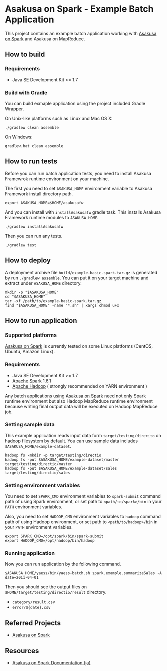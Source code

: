 # Asakusa on Spark - Example Batch Application

This project contains an example batch application working with [Asakusa on Spark](https://github.com/asakusafw/asakusafw-spark) and Asakusa on MapReduce.

## How to build

### Requirements

* Java SE Development Kit >= 1.7

### Build with Gradle

You can build exmaple application using the project included Gradle Wrapper.

On Unix-like platforms such as Linux and Mac OS X:

```
./gradlew clean assemble
```

On Windows:

```
gradlew.bat clean assemble
```

## How to run tests

Before you can run batch application tests, you need to install Asakusa Framewrok runtime environment on your machine.

The first you need to set `ASAKUSA_HOME` environment variable to Asakusa Framework install directory path.

```
export ASAKUSA_HOME=$HOME/asakusafw
```

And you can install with `installAsakusafw` gradle task. This installs Asakusa Framework runtime modules to `ASAKUSA_HOME`.

```
./gradlew installAsakusafw
```

Then you can run any tests.

```
./gradlew test
```

## How to deploy

A deployment archive file `build/example-basic-spark.tar.gz` is generated by run `./gradlew assemble`.
You can put it on your target machine and extract under `ASAKUSA_HOME` directory.

```
mkdir -p "$ASAKUSA_HOME"
cd "$ASAKUSA_HOME"
tar -xf /path/to/example-basic-spark.tar.gz
find "$ASAKUSA_HOME" -name "*.sh" | xargs chmod u+x
```

## How to run application

### Supported platforms

[Asakusa on Spark](https://github.com/asakusafw/asakusafw-spark) is currently tested on some Linux platforms (CentOS, Ubuntu, Amazon Linux).

### Requirements

* Java SE Development Kit >= 1.7
* [Apache Spark](http://spark.apache.org/) 1.6.1
* [Apache Hadoop](http://hadoop.apache.org/) ( strongly recommended on YARN environment )

Any batch applications using [Asakusa on Spark](https://github.com/asakusafw/asakusafw-spark) need not only Spark runtime environment but also Hadoop MapReduce runtime environment because writing final output data will be executed on Hadoop MapReduce job.

### Setting sample data

This example application reads input data form `target/testing/direcito` on hadoop filesystem by default.
You can use sample data includes `$ASAKUSA_HOME/example-dataset`.

```
hadoop fs -mkdir -p target/testing/directio
hadoop fs -put $ASAKUSA_HOME/example-dataset/master target/testing/directio/master
hadoop fs -put $ASAKUSA_HOME/example-dataset/sales target/testing/directio/sales
```

### Setting environment variables

You need to set `SPARK_CMD` environment variables to `spark-submit` command path of using Spark environment, or set path to `<path/to/spark>/bin` in your `PATH` environment variables.

Also, you need to set `HADOOP_CMD` environment variables to `hadoop` command path of using Hadoop environment, or set path to `<path/to/hadoop>/bin` in your `PATH` environment variables.

```
export SPARK_CMD=/opt/spark/bin/spark-submit
export HADOOP_CMD=/opt/hadoop/bin/hadoop
```

### Running application

Now you can run application by the following command.

```
$ASAKUSA_HOME/yaess/bin/yaess-batch.sh spark.example.summarizeSales -A date=2011-04-01
```

Then you should see the output files on `$HOME/target/testing/directio/result` directory.

* `category/result.csv`
* `error/${date}.csv`

## Referred Projects
* [Asakusa on Spark](https://github.com/asakusafw/asakusafw-spark)

## Resources
* [Asakusa on Spark Documentation (ja)](http://docs.asakusafw.com/asakusa-on-spark/)
